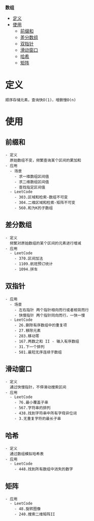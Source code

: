 **数组**
- [定义](#定义)
- [使用](#使用)
  - [前缀和](#前缀和)
  - [差分数组](#差分数组)
  - [双指针](#双指针)
  - [滑动窗口](#滑动窗口)
  - [哈希](#哈希)
  - [矩阵](#矩阵)

# 定义 #
```
顺序存储元素，查询快O(1)，增删慢O(n)
```

# 使用 #
## 前缀和 ##  
```
- 定义
  原始数组不变，频繁查询某个区间的累加和  
- 应用
  - 场景
    - 求一维数组区间值
    - 求二维数组区间值
    - 查找指定区间值
  - LeetCode  
    - 303.区域和检索-数组不可变
    - 304.二维区域和检索-矩阵不可变
    - 560.和为K的子数组
```

## 差分数组 ##
```
- 定义
  频繁对原始数组的某个区间的元素进行增减
- 应用
  - LeetCode 
    - 370.区间加法
    - 1109.航班预订统计
    - 1094.拼车
```

## 双指针 ##  
```
- 应用
  - 场景
    - 左右指针 两个指针相向而行或者相背而行
    - 快慢指针 两个指针同向而行，一快一慢
  - LeetCode  
    - 26.删除有序数组中的重复项
    - 27.移除元素
    - 283.移动零
    - 167.两数之和 II - 输入有序数组
    - 31.下一个排列
    - 581.最短无序连续子数组
```

## 滑动窗口 ##
```
- 定义 
  通过快慢指针，不停滑动搜索区间
- 应用
  - LeetCode  
    - 76.最小覆盖子串
    - 567.字符串的排列
    - 438.找到字符串中所有字母异位词
    - 3.无重复字符的最长子串
```

## 哈希 ##
```
- 定义
  通过数组模拟哈希表
- 应用
  - LeetCode
    - 448.找到所有数组中消失的数字
```

## 矩阵 ##
```
- 应用
  - LeetCode
    - 48.旋转图像
    - 240.搜索二维矩阵II
```